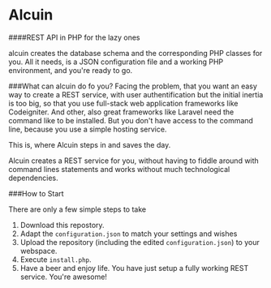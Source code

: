 # Alcuin
####REST API in PHP for the lazy ones

alcuin creates the database schema and the corresponding PHP classes for you. All it needs, is a JSON configuration file and a working PHP environment, and you're ready to go.

###What can alcuin do fo you?
Facing the problem, that you want an easy way to create a REST service, with user authentification but the initial inertia is too big, so that you use full-stack web application frameworks like Codeigniter. And other, also great frameworks like Laravel need the command like to be installed. But you don't have access to the command line, because you use a simple hosting service.

This is, where Alcuin steps in and saves the day.

Alcuin creates a REST service for you, without having to fiddle around with command lines statements and works without much technological dependencies.

###How to Start

There are only a few simple steps to take

1. Download this repostory.
2. Adapt the `configuration.json` to match your settings and wishes
3. Upload the repository (including the edited `configuration.json`) to your webspace.
4. Execute `install.php`.
5. Have a beer and enjoy life. You have just setup a fully working REST service. You're awesome!
